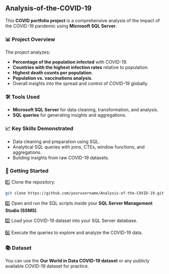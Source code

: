 ## Analysis-of-the-COVID-19

This **COVID portfolio project** is a comprehensive analysis of the impact of the COVID-19 pandemic using **Microsoft SQL Server**.

### 📊 Project Overview

The project analyzes:

* **Percentage of the population infected** with COVID-19.
* **Countries with the highest infection rates** relative to population.
* **Highest death counts per population**.
* **Population vs. vaccinations analysis**.
* Overall insights into the spread and control of COVID-19 globally.

### 🛠️ Tools Used

* **Microsoft SQL Server** for data cleaning, transformation, and analysis.
* **SQL queries** for generating insights and aggregations.

### 📈 Key Skills Demonstrated

* Data cleaning and preparation using SQL.
* Analytical SQL queries with joins, CTEs, window functions, and aggregations.
* Building insights from raw COVID-19 datasets.

### 🚀 Getting Started

1️⃣ Clone the repository:

```bash
git clone https://github.com/yourusername/Analysis-of-the-COVID-19.git
```

2️⃣ Open and run the SQL scripts inside your **SQL Server Management Studio (SSMS)**.

3️⃣ Load your COVID-19 dataset into your SQL Server database.

4️⃣ Execute the queries to explore and analyze the COVID-19 data.

### 📚 Dataset

You can use the **Our World in Data COVID-19 dataset** or any publicly available COVID-19 dataset for practice.
